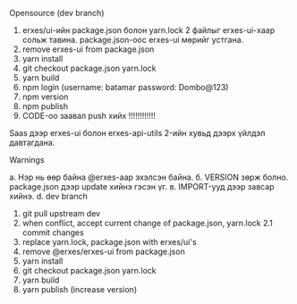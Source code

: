 Opensource (dev branch)

1. erxes/ui-ийн package.json болон yarn.lock 2 файлыг erxes-ui-хаар сольж тавина. package.json-оос erxes-ui мөрийг устгана.
2. remove erxes-ui from package.json
3. yarn install
4. git checkout package.json yarn.lock
5. yarn build
6. npm login (username: batamar password: Dombo@123)
6. npm version
7. npm publish
8. CODE-оо заавал push хийх !!!!!!!!!!!!

Saas дээр erxes-ui болон erxes-api-utils 2-ийн хувьд дээрх үйлдэл давтагдана.

Warnings

а. Нэр нь өөр байна @erxes-аар эхэлсэн байна.
б. VERSION зөрж болно. package.json дээр update хийнэ гэсэн үг.
в. IMPORT-ууд дээр завсар хийнэ.
d. dev branch

1. git pull upstream dev
2. when conflict, accept current change of package.json, yarn.lock
2.1 commit changes
3. replace yarn.lock, package.json with erxes/ui's
4. remove @erxes/erxes-ui from package.json
5. yarn install
6. git checkout package.json yarn.lock
7. yarn build
8. yarn publish (increase version)